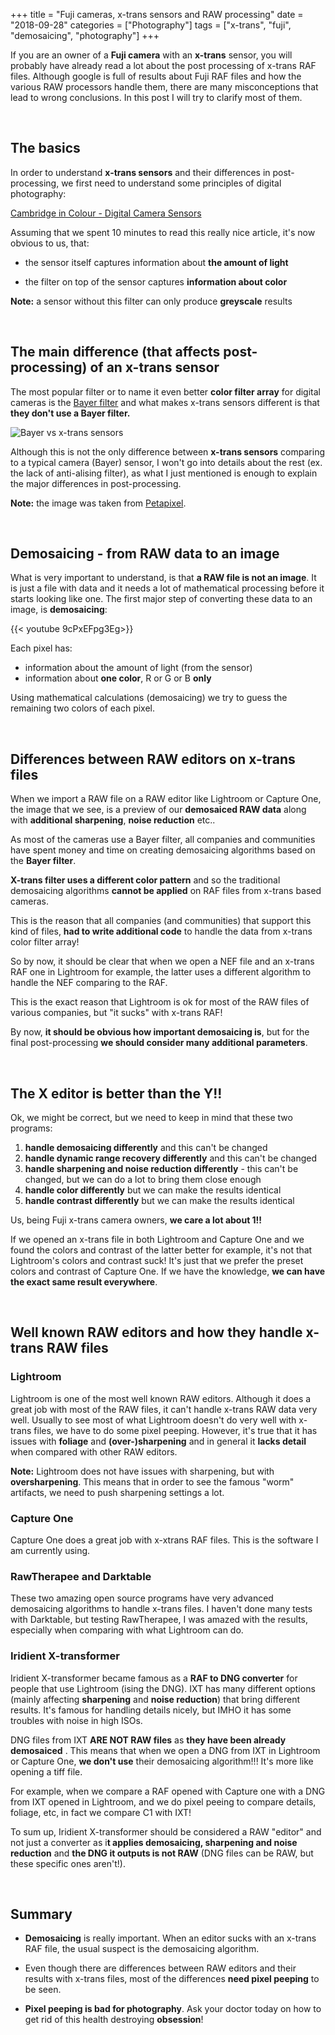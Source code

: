 +++
title = "Fuji cameras, x-trans sensors and RAW processing"
date =  "2018-09-28"
categories = ["Photography"]
tags = ["x-trans", "fuji", "demosaicing", "photography"]
+++


If you are an owner of a **Fuji camera** with an **x-trans** sensor, you will probably have already read a lot about the post processing of x-trans RAF files. Although google is full of results about Fuji RAF files and how the various RAW processors handle them, there are many misconceptions that lead to wrong conclusions. In this post I will try to clarify most of them.

&nbsp;
## The basics

In order to understand **x-trans sensors** and their differences in post-processing, we first need to understand some principles of digital photography:

[Cambridge in Colour - Digital Camera Sensors](https://www.cambridgeincolour.com/tutorials/camera-sensors.htm) 

Assuming that we spent 10 minutes to read this really nice article, it's now obvious to us, that:

- the sensor itself captures information about **the amount of light**

- the filter on top of the sensor captures **information about color**

**Note:** a sensor without this filter can only produce **greyscale** results 


&nbsp;
## The main difference (that affects post-processing) of an x-trans sensor

The most popular filter or to name it even better  **color filter array** for digital cameras is the [Bayer filter](https://en.wikipedia.org/wiki/Bayer_filter) and what makes x-trans sensors different is that **they don't use a Bayer filter.**

![Bayer vs x-trans sensors](/img/bayer-vs-xtrans.jpg) 

Although this is not the only difference between **x-trans sensors** comparing to a typical camera (Bayer) sensor, I won't go into details about the rest (ex. the lack of anti-alising filter), as what I just mentioned is enough to explain the major differences in post-processing.


**Note:**  the image was taken from [Petapixel](https://petapixel.com/2017/03/03/x-trans-vs-bayer-sensors-fantastic-claims-test/).


&nbsp;
## Demosaicing - from RAW data to an image

What is very important to understand, is that **a RAW file is not an image**. It is just a file with data and it needs a lot of mathematical processing before it starts looking like one. The first major step of converting these data to an image, is **demosaicing**:

{{< youtube 9cPxEFpg3Eg>}}

Each pixel has:

- information about the amount of light (from the sensor)
- information about **one color**, R or G or B **only**

Using mathematical calculations (demosaicing) we try to guess the remaining two colors of each pixel.

&nbsp;
## Differences between RAW editors on x-trans files

When we import a RAW file on a RAW editor like Lightroom or Capture One, the image that we see, is a preview of our **demosaiced RAW data** along with **additional sharpening**, **noise reduction** etc..

As most of the cameras use a Bayer filter, all companies and communities have spent money and time on creating demosaicing algorithms based on the **Bayer filter**.

**X-trans filter uses a different color pattern** and so the traditional demosaicing algorithms **cannot be applied** on RAF files from  x-trans based cameras. 

This is the reason that all companies (and communities) that support this kind of files, **had to write additional code** to handle the data from x-trans color filter array! 

So by now, it should be clear that when we open a NEF file and an x-trans RAF one in Lightroom for example, the latter uses a different algorithm to handle the NEF comparing to the RAF. 

This is the exact reason that Lightroom is ok for most of the RAW files of various companies, but "it sucks" with x-trans RAF!

By now, **it should be obvious how important demosaicing is**, but for the final post-processing **we should consider many additional parameters**.

&nbsp;
## The X editor is better than the Y!!

Ok, we might be correct, but we need to keep in mind that these two programs:

1.  **handle demosaicing differently** and this can't be changed
2.  **handle dynamic range recovery differently** and this can't be changed
3. **handle sharpening and noise reduction differently** - this can't be changed, but we can do a lot to bring them close enough
4. **handle color differently** but we can make the results identical
5. **handle contrast differently** but we can make the results identical

Us, being Fuji x-trans camera owners, **we care a lot about 1!!**

If we opened an x-trans file in both Lightroom and Capture One and we found the colors and contrast of the latter better for example,  it's not that Lightroom's colors and contrast suck! It's just that we prefer the preset colors and contrast of Capture One. If we have the knowledge, **we can have the exact same result everywhere**.  

&nbsp;
## Well known RAW editors and how they handle x-trans RAW files

### Lightroom

Lightroom is one of the most well known RAW editors. Although it does a great job with most of the RAW files, it can't handle x-trans RAW data very well. 
Usually to see most of what Lightroom doesn't do very well with  x-trans files, we have to do some pixel peeping. However, it's true that it has issues with **foliage** and **(over-)sharpening** and in general it **lacks detail** when compared with other RAW editors.

**Note:** Lightroom does not have issues with sharpening, but with **oversharpening**. This means that in order to see the famous "worm" artifacts, we need to push sharpening settings a lot.

### Capture One

Capture One does a great job with x-xtrans RAF files. This is the software I am currently using.

### RawTherapee and Darktable

These two amazing open source programs have very advanced demosaicing algorithms to handle x-trans files. I haven't done many tests with Darktable, but testing  RawTherapee, I was amazed with the results, especially when comparing with what Lightroom can do.

### Iridient X-transformer 

Iridient X-transformer became famous as a **RAF to DNG converter** for people that use Lightroom (ising the DNG).
IXT has many different options (mainly affecting **sharpening** and **noise reduction**) that bring different results. It's famous for handling details nicely, but IMHO it has some troubles with noise in high ISOs.

DNG files from IXT **ARE NOT RAW files** as **they have been already demosaiced** . This means that when we open a DNG from IXT in Lightroom or Capture One, **we don't use** their demosaicing algorithm!!! It's more like opening a tiff file.

For example, when we compare a RAF opened with Capture one with a DNG from IXT opened in Lightroom, and we do pixel peeing to compare details, foliage, etc, in fact we compare C1 with IXT!

To sum up, Iridient X-transformer should be considered a RAW "editor" and not just a converter as i**t applies demosaicing, sharpening and noise reduction** and **the DNG it outputs is not RAW** (DNG files can be RAW, but these specific ones aren't!).

&nbsp;
## Summary

- **Demosaicing** is really important. When an editor sucks with an x-trans RAF file, the usual suspect is the demosaicing algorithm.

- Even though there are differences between RAW editors and their results with x-trans files, most of the differences **need pixel peeping** to be seen.

- **Pixel peeping is bad for photography**. Ask your doctor today on how to get rid of this health destroying **obsession**!
 


